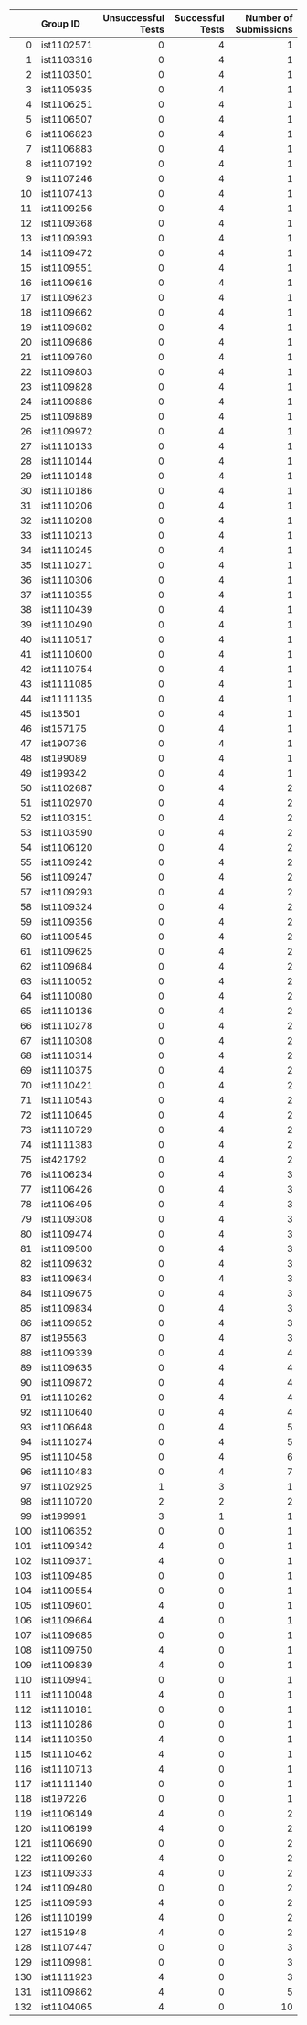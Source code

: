|     | Group ID   |   Unsuccessful Tests |   Successful Tests |   Number of Submissions |
|----:|:-----------|---------------------:|-------------------:|------------------------:|
|   0 | ist1102571 |                    0 |                  4 |                       1 |
|   1 | ist1103316 |                    0 |                  4 |                       1 |
|   2 | ist1103501 |                    0 |                  4 |                       1 |
|   3 | ist1105935 |                    0 |                  4 |                       1 |
|   4 | ist1106251 |                    0 |                  4 |                       1 |
|   5 | ist1106507 |                    0 |                  4 |                       1 |
|   6 | ist1106823 |                    0 |                  4 |                       1 |
|   7 | ist1106883 |                    0 |                  4 |                       1 |
|   8 | ist1107192 |                    0 |                  4 |                       1 |
|   9 | ist1107246 |                    0 |                  4 |                       1 |
|  10 | ist1107413 |                    0 |                  4 |                       1 |
|  11 | ist1109256 |                    0 |                  4 |                       1 |
|  12 | ist1109368 |                    0 |                  4 |                       1 |
|  13 | ist1109393 |                    0 |                  4 |                       1 |
|  14 | ist1109472 |                    0 |                  4 |                       1 |
|  15 | ist1109551 |                    0 |                  4 |                       1 |
|  16 | ist1109616 |                    0 |                  4 |                       1 |
|  17 | ist1109623 |                    0 |                  4 |                       1 |
|  18 | ist1109662 |                    0 |                  4 |                       1 |
|  19 | ist1109682 |                    0 |                  4 |                       1 |
|  20 | ist1109686 |                    0 |                  4 |                       1 |
|  21 | ist1109760 |                    0 |                  4 |                       1 |
|  22 | ist1109803 |                    0 |                  4 |                       1 |
|  23 | ist1109828 |                    0 |                  4 |                       1 |
|  24 | ist1109886 |                    0 |                  4 |                       1 |
|  25 | ist1109889 |                    0 |                  4 |                       1 |
|  26 | ist1109972 |                    0 |                  4 |                       1 |
|  27 | ist1110133 |                    0 |                  4 |                       1 |
|  28 | ist1110144 |                    0 |                  4 |                       1 |
|  29 | ist1110148 |                    0 |                  4 |                       1 |
|  30 | ist1110186 |                    0 |                  4 |                       1 |
|  31 | ist1110206 |                    0 |                  4 |                       1 |
|  32 | ist1110208 |                    0 |                  4 |                       1 |
|  33 | ist1110213 |                    0 |                  4 |                       1 |
|  34 | ist1110245 |                    0 |                  4 |                       1 |
|  35 | ist1110271 |                    0 |                  4 |                       1 |
|  36 | ist1110306 |                    0 |                  4 |                       1 |
|  37 | ist1110355 |                    0 |                  4 |                       1 |
|  38 | ist1110439 |                    0 |                  4 |                       1 |
|  39 | ist1110490 |                    0 |                  4 |                       1 |
|  40 | ist1110517 |                    0 |                  4 |                       1 |
|  41 | ist1110600 |                    0 |                  4 |                       1 |
|  42 | ist1110754 |                    0 |                  4 |                       1 |
|  43 | ist1111085 |                    0 |                  4 |                       1 |
|  44 | ist1111135 |                    0 |                  4 |                       1 |
|  45 | ist13501   |                    0 |                  4 |                       1 |
|  46 | ist157175  |                    0 |                  4 |                       1 |
|  47 | ist190736  |                    0 |                  4 |                       1 |
|  48 | ist199089  |                    0 |                  4 |                       1 |
|  49 | ist199342  |                    0 |                  4 |                       1 |
|  50 | ist1102687 |                    0 |                  4 |                       2 |
|  51 | ist1102970 |                    0 |                  4 |                       2 |
|  52 | ist1103151 |                    0 |                  4 |                       2 |
|  53 | ist1103590 |                    0 |                  4 |                       2 |
|  54 | ist1106120 |                    0 |                  4 |                       2 |
|  55 | ist1109242 |                    0 |                  4 |                       2 |
|  56 | ist1109247 |                    0 |                  4 |                       2 |
|  57 | ist1109293 |                    0 |                  4 |                       2 |
|  58 | ist1109324 |                    0 |                  4 |                       2 |
|  59 | ist1109356 |                    0 |                  4 |                       2 |
|  60 | ist1109545 |                    0 |                  4 |                       2 |
|  61 | ist1109625 |                    0 |                  4 |                       2 |
|  62 | ist1109684 |                    0 |                  4 |                       2 |
|  63 | ist1110052 |                    0 |                  4 |                       2 |
|  64 | ist1110080 |                    0 |                  4 |                       2 |
|  65 | ist1110136 |                    0 |                  4 |                       2 |
|  66 | ist1110278 |                    0 |                  4 |                       2 |
|  67 | ist1110308 |                    0 |                  4 |                       2 |
|  68 | ist1110314 |                    0 |                  4 |                       2 |
|  69 | ist1110375 |                    0 |                  4 |                       2 |
|  70 | ist1110421 |                    0 |                  4 |                       2 |
|  71 | ist1110543 |                    0 |                  4 |                       2 |
|  72 | ist1110645 |                    0 |                  4 |                       2 |
|  73 | ist1110729 |                    0 |                  4 |                       2 |
|  74 | ist1111383 |                    0 |                  4 |                       2 |
|  75 | ist421792  |                    0 |                  4 |                       2 |
|  76 | ist1106234 |                    0 |                  4 |                       3 |
|  77 | ist1106426 |                    0 |                  4 |                       3 |
|  78 | ist1106495 |                    0 |                  4 |                       3 |
|  79 | ist1109308 |                    0 |                  4 |                       3 |
|  80 | ist1109474 |                    0 |                  4 |                       3 |
|  81 | ist1109500 |                    0 |                  4 |                       3 |
|  82 | ist1109632 |                    0 |                  4 |                       3 |
|  83 | ist1109634 |                    0 |                  4 |                       3 |
|  84 | ist1109675 |                    0 |                  4 |                       3 |
|  85 | ist1109834 |                    0 |                  4 |                       3 |
|  86 | ist1109852 |                    0 |                  4 |                       3 |
|  87 | ist195563  |                    0 |                  4 |                       3 |
|  88 | ist1109339 |                    0 |                  4 |                       4 |
|  89 | ist1109635 |                    0 |                  4 |                       4 |
|  90 | ist1109872 |                    0 |                  4 |                       4 |
|  91 | ist1110262 |                    0 |                  4 |                       4 |
|  92 | ist1110640 |                    0 |                  4 |                       4 |
|  93 | ist1106648 |                    0 |                  4 |                       5 |
|  94 | ist1110274 |                    0 |                  4 |                       5 |
|  95 | ist1110458 |                    0 |                  4 |                       6 |
|  96 | ist1110483 |                    0 |                  4 |                       7 |
|  97 | ist1102925 |                    1 |                  3 |                       1 |
|  98 | ist1110720 |                    2 |                  2 |                       2 |
|  99 | ist199991  |                    3 |                  1 |                       1 |
| 100 | ist1106352 |                    0 |                  0 |                       1 |
| 101 | ist1109342 |                    4 |                  0 |                       1 |
| 102 | ist1109371 |                    4 |                  0 |                       1 |
| 103 | ist1109485 |                    0 |                  0 |                       1 |
| 104 | ist1109554 |                    0 |                  0 |                       1 |
| 105 | ist1109601 |                    4 |                  0 |                       1 |
| 106 | ist1109664 |                    4 |                  0 |                       1 |
| 107 | ist1109685 |                    0 |                  0 |                       1 |
| 108 | ist1109750 |                    4 |                  0 |                       1 |
| 109 | ist1109839 |                    4 |                  0 |                       1 |
| 110 | ist1109941 |                    0 |                  0 |                       1 |
| 111 | ist1110048 |                    4 |                  0 |                       1 |
| 112 | ist1110181 |                    0 |                  0 |                       1 |
| 113 | ist1110286 |                    0 |                  0 |                       1 |
| 114 | ist1110350 |                    4 |                  0 |                       1 |
| 115 | ist1110462 |                    4 |                  0 |                       1 |
| 116 | ist1110713 |                    4 |                  0 |                       1 |
| 117 | ist1111140 |                    0 |                  0 |                       1 |
| 118 | ist197226  |                    0 |                  0 |                       1 |
| 119 | ist1106149 |                    4 |                  0 |                       2 |
| 120 | ist1106199 |                    4 |                  0 |                       2 |
| 121 | ist1106690 |                    0 |                  0 |                       2 |
| 122 | ist1109260 |                    4 |                  0 |                       2 |
| 123 | ist1109333 |                    4 |                  0 |                       2 |
| 124 | ist1109480 |                    0 |                  0 |                       2 |
| 125 | ist1109593 |                    4 |                  0 |                       2 |
| 126 | ist1110199 |                    4 |                  0 |                       2 |
| 127 | ist151948  |                    4 |                  0 |                       2 |
| 128 | ist1107447 |                    0 |                  0 |                       3 |
| 129 | ist1109981 |                    0 |                  0 |                       3 |
| 130 | ist1111923 |                    4 |                  0 |                       3 |
| 131 | ist1109862 |                    4 |                  0 |                       5 |
| 132 | ist1104065 |                    4 |                  0 |                      10 |